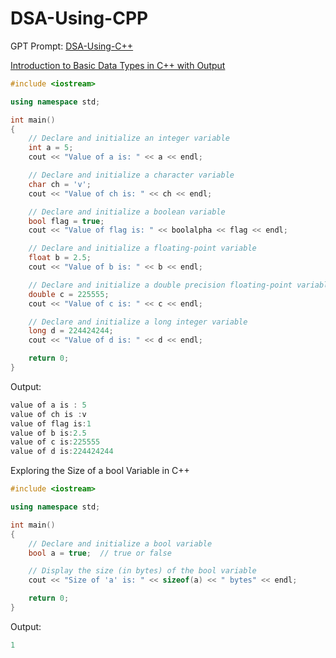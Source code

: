 # DSA-Using-CPP


GPT Prompt:
<a href="https://chat.openai.com/share/36a36e96-f59d-4d1f-9aaa-43b1540dd688">DSA-Using-C++

Introduction to Basic Data Types in C++ with Output

```C++
#include <iostream>

using namespace std;

int main()
{
    // Declare and initialize an integer variable
    int a = 5;
    cout << "Value of a is: " << a << endl;

    // Declare and initialize a character variable
    char ch = 'v';
    cout << "Value of ch is: " << ch << endl;

    // Declare and initialize a boolean variable
    bool flag = true;
    cout << "Value of flag is: " << boolalpha << flag << endl;

    // Declare and initialize a floating-point variable
    float b = 2.5;
    cout << "Value of b is: " << b << endl;

    // Declare and initialize a double precision floating-point variable
    double c = 225555;
    cout << "Value of c is: " << c << endl;

    // Declare and initialize a long integer variable
    long d = 224424244;
    cout << "Value of d is: " << d << endl;

    return 0;
}
```

Output:

```C++
value of a is : 5
value of ch is :v
value of flag is:1
value of b is:2.5
value of c is:225555
value of d is:224424244
```


Exploring the Size of a bool Variable in C++

```C++
#include <iostream>

using namespace std;

int main()
{
    // Declare and initialize a bool variable
    bool a = true;  // true or false

    // Display the size (in bytes) of the bool variable
    cout << "Size of 'a' is: " << sizeof(a) << " bytes" << endl;

    return 0;
}
```

Output:

```C++
1
```


